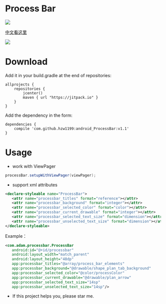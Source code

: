 # Process Bar
[![](https://jitpack.io/v/hzw1199/android_ProcessBar.svg)](https://jitpack.io/#hzw1199/android_ProcessBar)

[中文看这里](/READMEcn.md)  

![](/media/anglerMOB30Rwuzongheng08212016140333.gif)

# Download
Add it in your build.gradle at the end of repositories:  

```
allprojects {
    repositories {
        jcenter()
        maven { url "https://jitpack.io" }
    }
}
```

Add the dependency in the form:  

```
dependencies {
    compile 'com.github.hzw1199:android_ProcessBar:v1.1'
}
```
# Usage

* work with ViewPager  

```java
processBar.setupWithViewPager(viewPager);
```
* support xml attributes  

```xml
<declare-styleable name="ProcessBar">
   <attr name="processbar_titles" format="reference"></attr>
   <attr name="processbar_background" format="integer"></attr>
   <attr name="processbar_selected_color" format="color"></attr>
   <attr name="processbar_current_drawable" format="integer"></attr>
   <attr name="processbar_selected_text_size" format="dimension"></attr>
   <attr name="processbar_unselected_text_size" format="dimension"></attr>
</declare-styleable>
```
 Example：

```xml
<com.adam.processbar.ProcessBar
   android:id="@+id/processbar"
   android:layout_width="match_parent"
   android:layout_height="48dp"
   app:processbar_titles="@array/process_bar_elements"
   app:processbar_background="@drawable/shape_plan_tab_background"
   app:processbar_selected_color="@color/processColor"
   app:processbar_current_drawable="@drawable/plan_arrow"
   app:processbar_selected_text_size="14sp"
   app:processbar_unselected_text_size="14sp"/>
```

* If this project helps you, please star me.  

